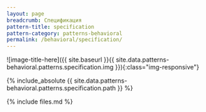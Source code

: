 ```yaml
---
layout: page
breadcrumb: Спецификация
pattern-title: specification
pattern-category: patterns-behavioral
permalink: /behavioral/specification/
---
```

![image-title-here]({{ site.baseurl }}{{ site.data.patterns-behavioral.patterns.specification.img }}){:class="img-responsive"}

{% include_absolute {{ site.data.patterns-behavioral.patterns.specification.path }} %}

{% include files.md %}
